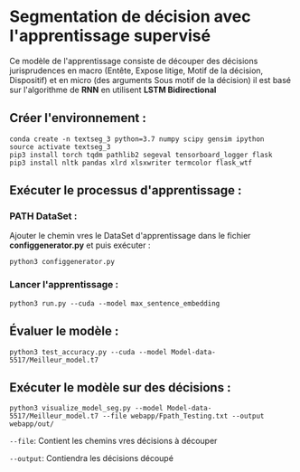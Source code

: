 # Segmentation de décision avec l'apprentissage supervisé

Ce modèle de l'apprentissage consiste de découper des décisions jurisprudences en macro (Entête, Expose litige, Motif de la décision, Dispositif) et en micro (des arguments Sous motif de la décision) il est basé sur l'algorithme de **RNN** en utilisent **LSTM Bidirectional**    


## Créer l'environnement :
```
conda create -n textseg_3 python=3.7 numpy scipy gensim ipython 
source activate textseg_3
pip3 install torch tqdm pathlib2 segeval tensorboard_logger flask  
pip3 install nltk pandas xlrd xlsxwriter termcolor flask_wtf
```
## Exécuter le processus d'apprentissage :
### PATH DataSet :
Ajouter le chemin vres le DataSet d'apprentissage dans le fichier **configgenerator.py** et puis exécuter :

`python3 configgenerator.py` 

### Lancer l'apprentissage : 
```
python3 run.py --cuda --model max_sentence_embedding
```

## Évaluer le modèle : 

```
python3 test_accuracy.py --cuda --model Model-data-5517/Meilleur_model.t7
```

## Exécuter le modèle sur des décisions : 

```
python3 visualize_model_seg.py --model Model-data-5517/Meilleur_model.t7 --file webapp/Fpath_Testing.txt --output webapp/out/
```
`--file`: Contient les chemins vres décisions à découper 

`--output`: Contiendra les décisions découpé 




